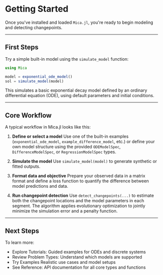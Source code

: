 # Getting Started

Once you've installed and loaded `Mica.jl`, you're ready to begin modeling and detecting changepoints.

---

## First Steps

Try a simple built-in model using the `simulate_model` function:

```julia
using Mica

model = exponential_ode_model()
sol = simulate_model(model)
```

This simulates a basic exponential decay model defined by an ordinary differential equation (ODE), using default parameters and initial conditions.

---

## Core Workflow

A typical workflow in Mica.jl looks like this:

1. **Define or select a model**
   Use one of the built-in examples (`exponential_ode_model`, `example_difference_model`, etc.) or define your own model structure using the provided `ODEModelSpec`, `DifferenceModelSpec`, or `RegressionModelSpec` types.

2. **Simulate the model**
   Use `simulate_model(model)` to generate synthetic or fitted outputs.

3. **Format data and objective**
   Prepare your observed data in a matrix format and define a loss function to quantify the difference between model predictions and data.

4. **Run changepoint detection**
   Use `detect_changepoints(...)` to estimate both the changepoint locations and the model parameters in each segment. The algorithm applies evolutionary optimization to jointly minimize the simulation error and a penalty function.

---

## Next Steps

To learn more:

* Explore Tutorials: Guided examples for ODEs and discrete systems
* Review Problem Types: Understand which models are supported
* Try Examples Realistic use cases and model setups
* See Reference: API documentation for all core types and functions

